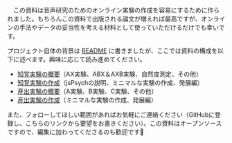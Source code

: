 　この資料は音声研究のためのオンライン実験の作成を容易にするために作られました。もちろんこの資料で出版される論文が増えれば最高ですが、オンラインの手法やデータの妥当性を考える材料として使っていただけるだけでも幸いです。

プロジェクト自体の背景は [README](https://github.com/cool-atami/online-audio-experiment) に書きましたが、ここでは資料の構成を以下に述べます。興味に応じて読み進めてください。

- [知覚実験の概要](./01_introduction/)（AX実験、ABX＆AXB実験、自然度測定、その他）
- [知覚実験の作成]()（jsPsychの説明、ミニマルな実験の作成、発展編）
- [産出実験の概要]()（A実験、B実験、C実験、その他）
- [産出実験の作成]()（ミニマルな実験の作成、発展編）

また、フォローしてほしい範囲があればお気軽にご連絡ください（GitHubに登録し、こちらのリンクから要望をお書きください）。この資料はオープンソースですので、編集に加わってくださるのも歓迎です🤗


